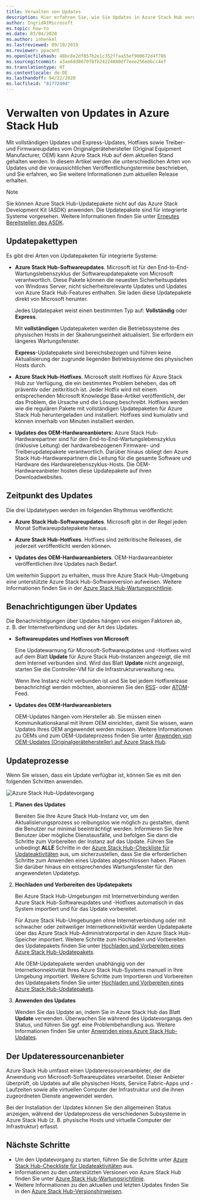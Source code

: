 ```yaml
---
title: Verwalten von Updates
description: Hier erfahren Sie, wie Sie Updates in Azure Stack Hub verwalten.
author: IngridAtMicrosoft
ms.topic: how-to
ms.date: 03/04/2020
ms.author: inhenkel
ms.lastreviewed: 09/10/2019
ms.reviewer: ppacent
ms.openlocfilehash: 48bc8e2df857b2e1c352ffaa55ef900672d4f78b
ms.sourcegitcommit: a3ae6dd8670f8fb24224880df7eee256ebbcc4ef
ms.translationtype: HT
ms.contentlocale: de-DE
ms.lasthandoff: 04/22/2020
ms.locfileid: "81772494"
---
```

# <a name="manage-updates-in-azure-stack-hub"></a>Verwalten von Updates in Azure Stack Hub

Mit vollständigen Updates und Express-Updates, Hotfixes sowie Treiber- und Firmwareupdates vom Originalgerätehersteller (Original Equipment Manufacturer, OEM) kann Azure Stack Hub auf dem aktuellen Stand gehalten werden. In diesem Artikel werden die unterschiedlichen Arten von Updates und die voraussichtlichen Veröffentlichungstermine beschrieben, und Sie erfahren, wo Sie weitere Informationen zum aktuellen Release erhalten.

> [!Note]  
> Sie können Azure Stack Hub-Updatepakete nicht auf das Azure Stack Development Kit (ASDK) anwenden. Die Updatepakete sind für integrierte Systeme vorgesehen. Weitere Informationen finden Sie unter [Erneutes Bereitstellen des ASDK](https://docs.microsoft.com/azure-stack/asdk/asdk-redeploy).

## <a name="update-package-types"></a>Updatepakettypen

Es gibt drei Arten von Updatepaketen für integrierte Systeme:

- **Azure Stack Hub-Softwareupdates**. Microsoft ist für den End-to-End-Wartungslebenszyklus der Softwareupdatepakete von Microsoft verantwortlich. Diese Pakete können die neuesten Sicherheitsupdates von Windows Server, nicht sicherheitsrelevante Updates und Updates von Azure Stack Hub-Features enthalten. Sie laden diese Updatepakete direkt von Microsoft herunter.

    Jedes Updatepaket weist einen bestimmten Typ auf: **Vollständig** oder **Express**.

    Mit **vollständigen** Updatepaketen werden die Betriebssysteme des physischen Hosts in der Skalierungseinheit aktualisiert. Sie erfordern ein längeres Wartungsfenster.

    **Express**-Updatepakete sind bereichsbezogen und führen keine Aktualisierung der zugrunde liegenden Betriebssysteme des physischen Hosts durch.

- **Azure Stack Hub-Hotfixes**. Microsoft stellt Hotfixes für Azure Stack Hub zur Verfügung, die ein bestimmtes Problem beheben, das oft präventiv oder zeitkritisch ist. Jeder Hotfix wird mit einem entsprechenden Microsoft Knowledge Base-Artikel veröffentlicht, der das Problem, die Ursache und die Lösung beschreibt. Hotfixes werden wie die regulären Pakete mit vollständigen Updatepaketen für Azure Stack Hub heruntergeladen und installiert. Hotfixes sind kumulativ und können innerhalb von Minuten installiert werden.

- **Updates des OEM-Hardwareanbieters:** Azure Stack Hub-Hardwarepartner sind für den End-to-End-Wartungslebenszyklus (inklusive Leitung) der hardwarebezogenen Firmware- und Treiberupdatepakete verantwortlich. Darüber hinaus obliegt den Azure Stack Hub-Hardwarepartnern die Leitung für die gesamte Software und Hardware des Hardwarelebenszyklus-Hosts. Die OEM-Hardwareanbieter hosten diese Updatepakete auf ihren Downloadwebsites.

## <a name="when-to-update"></a>Zeitpunkt des Updates

Die drei Updatetypen werden im folgenden Rhythmus veröffentlicht:

- **Azure Stack Hub-Softwareupdates**. Microsoft gibt in der Regel jeden Monat Softwareupdatepakete heraus.

- **Azure Stack Hub-Hotfixes**. Hotfixes sind zeitkritische Releases, die jederzeit veröffentlicht werden können.

- **Updates des OEM-Hardwareanbieters**. OEM-Hardwareanbieter veröffentlichen ihre Updates nach Bedarf.

Um weiterhin Support zu erhalten, muss Ihre Azure Stack Hub-Umgebung eine unterstützte Azure Stack Hub-Softwareversion aufweisen. Weitere Informationen finden Sie in der [Azure Stack Hub-Wartungsrichtlinie](azure-stack-update-servicing-policy.md).

## <a name="where-to-get-notice-of-an-update"></a>Benachrichtigungen über Updates

Die Benachrichtigungen über Updates hängen von einigen Faktoren ab, z. B. der Internetverbindung und der Art des Updates.

- **Softwareupdates und Hotfixes von Microsoft**

    Eine Updatewarnung für Microsoft-Softwareupdates und -Hotfixes wird auf dem Blatt **Update** für Azure Stack Hub-Instanzen angezeigt, die mit dem Internet verbunden sind. Wird das Blatt **Update** nicht angezeigt, starten Sie die Controller-VM für die Infrastrukturverwaltung neu.

    Wenn Ihre Instanz nicht verbunden ist und Sie bei jedem Hotfixrelease benachrichtigt werden möchten, abonnieren Sie den [RSS](https://support.microsoft.com/app/content/api/content/feeds/sap/en-us/32d322a8-acae-202d-e9a9-7371dccf381b/rss)- oder [ATOM](https://support.microsoft.com/app/content/api/content/feeds/sap/en-us/32d322a8-acae-202d-e9a9-7371dccf381b/atom)-Feed.

- **Updates des OEM-Hardwareanbieters**

    OEM-Updates hängen vom Hersteller ab. Sie müssen einen Kommunikationskanal mit Ihrem OEM einrichten, damit Sie wissen, wann Updates Ihres OEM angewendet werden müssen. Weitere Informationen zu OEMs und zum OEM-Updateprozess finden Sie unter [Anwenden von OEM-Updates (Originalgerätehersteller) auf Azure Stack Hub](azure-stack-update-oem.md).

## <a name="update-processes"></a>Updateprozesse

Wenn Sie wissen, dass ein Update verfügbar ist, können Sie es mit den folgenden Schritten anwenden.

![Azure Stack Hub-Updatevorgang](./media/azure-stack-updates/azure-stack-update-process.svg)

1. **Planen des Updates**

    Bereiten Sie Ihre Azure Stack Hub-Instanz vor, um den Aktualisierungsprozess so reibungslos wie möglich zu gestalten, damit die Benutzer nur minimal beeinträchtigt werden. Informieren Sie Ihre Benutzer über mögliche Dienstausfälle, und befolgen Sie dann die Schritte zum Vorbereiten der Instanz auf das Update. Führen Sie unbedingt **ALLE** Schritte in der [Azure Stack Hub-Checkliste für Updateaktivitäten](release-notes-checklist.md) aus, um sicherzustellen, dass Sie die erforderlichen Schritte zum Anwenden eines Updates abgeschlossen haben. Planen Sie darüber hinaus ein entsprechendes Wartungsfenster für den angewendeten Updatetyp.

2. **Hochladen und Vorbereiten des Updatepakets**

    Bei Azure Stack Hub-Umgebungen mit Internetverbindung werden Azure Stack Hub-Softwareupdates und -Hotfixes automatisch in das System importiert und für das Update vorbereitet.

    Für Azure Stack Hub-Umgebungen ohne Internetverbindung oder mit schwacher oder zeitweiliger Internetkonnektivität werden Updatepakete über das Azure Stack Hub-Administratorportal in den Azure Stack Hub-Speicher importiert. Weitere Schritte zum Hochladen und Vorbereiten des Updatepakets finden Sie unter [Hochladen und Vorbereiten eines Azure Stack Hub-Updatepakets](azure-stack-update-prepare-package.md).

    Alle OEM-Updatepakete werden unabhängig von der Internetkonnektivität Ihres Azure Stack Hub-Systems manuell in Ihre Umgebung importiert. Weitere Schritte zum Importieren und Vorbereiten des Updatepakets finden Sie unter [Hochladen und Vorbereiten eines Azure Stack Hub-Updatepakets](azure-stack-update-prepare-package.md).

3. **Anwenden des Updates**

    Wenden Sie das Update an, indem Sie in Azure Stack Hub das Blatt **Update** verwenden. Überwachen Sie während des Updatevorgangs den Status, und führen Sie ggf. eine Problembehandlung aus. Weitere Informationen finden Sie unter [Anwenden eines Azure Stack Hub-Updates](azure-stack-apply-updates.md).

## <a name="the-update-resource-provider"></a>Der Updateressourcenanbieter

Azure Stack Hub umfasst einen Updateressourcenanbieter, der die Anwendung von Microsoft-Softwareupdates verarbeitet. Dieser Anbieter überprüft, ob Updates auf alle physischen Hosts, Service Fabric-Apps und -Laufzeiten sowie alle virtuellen Computer der Infrastruktur und die ihnen zugeordneten Dienste angewendet werden.

Bei der Installation der Updates können Sie den allgemeinen Status anzeigen, während der Updateprozess die verschiedenen Subsysteme in Azure Stack Hub (z. B. physische Hosts und virtuelle Computer der Infrastruktur) erfasst.

## <a name="next-steps"></a>Nächste Schritte

- Um den Updatevorgang zu starten, führen Sie die Schritte unter [Azure Stack Hub-Checkliste für Updateaktivitäten](release-notes-checklist.md) aus.
- Informationen zu den unterstützten Versionen von Azure Stack Hub finden Sie unter [Azure Stack Hub-Wartungsrichtlinie](azure-stack-servicing-policy.md).  
- Weitere Informationen zu den aktuellen und letzten Updates finden Sie in den [Azure Stack Hub-Versionshinweisen](release-notes.md).

